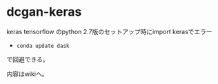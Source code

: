 # dcgan-keras
keras tensorflow のpython 2.7版のセットアップ時にimport kerasでエラー
 - `conda update dask`

で回避できる。

内容はwikiへ。
